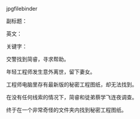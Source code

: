 jpgfilebinder

副标题：

英文：

关键字：





交警找到简睿，寻求帮助。

年轻工程师发生意外离世，留下妻女。

工程师电脑里存有最新版的秘密工程图纸，却无法找到。



在没有任何线索的情况下，简睿和徒弟蔡学飞连夜调查。

终于在一个非常奇怪的文件夹内找到秘密工程图纸。

